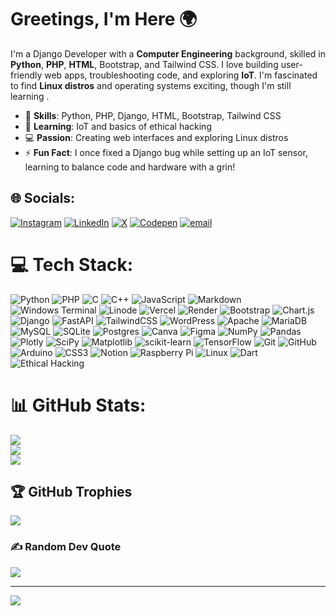 # Greetings, I'm Here **🌍**

I'm a Django Developer with a **Computer Engineering** background, skilled in **Python**, **PHP**, **HTML**, Bootstrap, and Tailwind CSS. I love building user-friendly web apps, troubleshooting code, and exploring **IoT**. I'm fascinated to find **Linux distros** and operating systems exciting, though I'm still learning .

- 🚀 **Skills**: Python, PHP, Django, HTML, Bootstrap, Tailwind CSS
- 🌱 **Learning**: IoT and basics of ethical hacking
- 💻 **Passion**: Creating web interfaces and exploring Linux distros
- ⚡ **Fun Fact**: I once fixed a Django bug while setting up an IoT sensor, learning to balance code and hardware with a grin!

## 🌐 Socials:
[![Instagram](https://img.shields.io/badge/Instagram-%23E4405F.svg?logo=Instagram&logoColor=white)](https://instagram.com/v.i.s.h.n.u_53) [![LinkedIn](https://img.shields.io/badge/LinkedIn-%230077B5.svg?logo=linkedin&logoColor=white)](https://www.linkedin.com/in/vishnu-k-p-1439a4297/) [![X](https://img.shields.io/badge/X-black.svg?logo=X&logoColor=white)](https://x.com/vishnuorig) [![Codepen](https://img.shields.io/badge/Codepen-000000?logo=codepen&logoColor=white)](https://codepen.io/@Vishnu-R-Ravindran) [![email](https://img.shields.io/badge/Email-D14836?logo=gmail&logoColor=white)](mailto:vishnuorig@gmail.com) 

# 💻 Tech Stack:
![Python](https://img.shields.io/badge/Python-%233670A0.svg?style=flat&logo=python&logoColor=ffdd54)
![PHP](https://img.shields.io/badge/PHP-%23777BB4.svg?style=flat&logo=php&logoColor=white)
![C](https://img.shields.io/badge/C-%2300599C.svg?style=flat&logo=c&logoColor=white)
![C++](https://img.shields.io/badge/C++-%2300599C.svg?style=flat&logo=c%2B%2B&logoColor=white)
![JavaScript](https://img.shields.io/badge/JavaScript-%23323330.svg?style=flat&logo=javascript&logoColor=%23F7DF1E)
![Markdown](https://img.shields.io/badge/Markdown-%23000000.svg?style=flat&logo=markdown&logoColor=white)
![Windows Terminal](https://img.shields.io/badge/Windows%20Terminal-%234D4D4D.svg?style=flat&logo=windows-terminal&logoColor=white)
![Linode](https://img.shields.io/badge/Linode-%2300A95C.svg?style=flat&logo=linode&logoColor=white)
![Vercel](https://img.shields.io/badge/Vercel-%23000000.svg?style=flat&logo=vercel&logoColor=white)
![Render](https://img.shields.io/badge/Render-%2346E3B7.svg?style=flat&logo=render&logoColor=white)
![Bootstrap](https://img.shields.io/badge/Bootstrap-%238511FA.svg?style=flat&logo=bootstrap&logoColor=white)
![Chart.js](https://img.shields.io/badge/Chart.js-%23F5788D.svg?style=flat&logo=chart.js&logoColor=white)
![Django](https://img.shields.io/badge/Django-%23092E20.svg?style=flat&logo=django&logoColor=white)
![FastAPI](https://img.shields.io/badge/FastAPI-%23005571.svg?style=flat&logo=fastapi&logoColor=white)
![TailwindCSS](https://img.shields.io/badge/TailwindCSS-%2338B2AC.svg?style=flat&logo=tailwind-css&logoColor=white)
![WordPress](https://img.shields.io/badge/WordPress-%23117AC9.svg?style=flat&logo=wordpress&logoColor=white)
![Apache](https://img.shields.io/badge/Apache-%23D42029.svg?style=flat&logo=apache&logoColor=white)
![MariaDB](https://img.shields.io/badge/MariaDB-%23003545.svg?style=flat&logo=mariadb&logoColor=white)
![MySQL](https://img.shields.io/badge/MySQL-%234479A1.svg?style=flat&logo=mysql&logoColor=white)
![SQLite](https://img.shields.io/badge/SQLite-%2307405e.svg?style=flat&logo=sqlite&logoColor=white)
![Postgres](https://img.shields.io/badge/Postgres-%23316192.svg?style=flat&logo=postgresql&logoColor=white)
![Canva](https://img.shields.io/badge/Canva-%2300C4CC.svg?style=flat&logo=canva&logoColor=white)
![Figma](https://img.shields.io/badge/Figma-%23F24E1E.svg?style=flat&logo=figma&logoColor=white)
![NumPy](https://img.shields.io/badge/NumPy-%23013243.svg?style=flat&logo=numpy&logoColor=white)
![Pandas](https://img.shields.io/badge/Pandas-%23150458.svg?style=flat&logo=pandas&logoColor=white)
![Plotly](https://img.shields.io/badge/Plotly-%233F4F75.svg?style=flat&logo=plotly&logoColor=white)
![SciPy](https://img.shields.io/badge/SciPy-%230C55A5.svg?style=flat&logo=scipy&logoColor=white)
![Matplotlib](https://img.shields.io/badge/Matplotlib-%23ffffff.svg?style=flat&logo=matplotlib&logoColor=black)
![scikit-learn](https://img.shields.io/badge/scikit--learn-%23F7931E.svg?style=flat&logo=scikit-learn&logoColor=white)
![TensorFlow](https://img.shields.io/badge/TensorFlow-%23FF6F00.svg?style=flat&logo=tensorflow&logoColor=white)
![Git](https://img.shields.io/badge/Git-%23F05033.svg?style=flat&logo=git&logoColor=white)
![GitHub](https://img.shields.io/badge/GitHub-%23121011.svg?style=flat&logo=github&logoColor=white)
![Arduino](https://img.shields.io/badge/Arduino-%2300979D.svg?style=flat&logo=arduino&logoColor=white)
![CSS3](https://img.shields.io/badge/CSS3-%231572B6.svg?style=flat&logo=css3&logoColor=white)
![Notion](https://img.shields.io/badge/Notion-%23000000.svg?style=flat&logo=notion&logoColor=white)
![Raspberry Pi](https://img.shields.io/badge/Raspberry%20Pi-%23C51A4A.svg?style=flat&logo=raspberry-pi&logoColor=white)
![Linux](https://img.shields.io/badge/Linux-%23FCC624.svg?style=flat&logo=linux&logoColor=black)
![Dart](https://img.shields.io/badge/Dart-%230175C2.svg?style=flat&logo=dart&logoColor=white)
![Ethical Hacking](https://img.shields.io/badge/Ethical%20Hacking-%23000000.svg?style=flat&logo=kali-linux&logoColor=white)

# 📊 GitHub Stats:
![](https://github-readme-stats.vercel.app/api?username=Vishnu-R-Ravindran&theme=radical&hide_border=true&include_all_commits=false&count_private=false)<br/>
![](https://nirzak-streak-stats.vercel.app/?user=Vishnu-R-Ravindran&theme=radical&hide_border=true)<br/>
![](https://github-readme-stats.vercel.app/api/top-langs/?username=Vishnu-R-Ravindran&theme=radical&hide_border=true&include_all_commits=false&count_private=false&layout=compact)

## 🏆 GitHub Trophies
![](https://github-profile-trophy.vercel.app/?username=Vishnu-R-Ravindran&theme=radical&no-frame=false&no-bg=true&margin-w=4)

### ✍️ Random Dev Quote
![](https://quotes-github-readme.vercel.app/api?type=horizontal&theme=dark)

---
[![](https://visitcount.itsvg.in/api?id=Vishnu-R-Ravindran&icon=0&color=8)](https://visitcount.itsvg.in)

